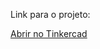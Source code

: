 Link para o projeto:

[Abrir no Tinkercad](https://www.tinkercad.com/things/bI3iOdbZyQ8-serialmonitorled?sharecode=Naryi7Xd_RTwP3uU5FPE5NaRVlzgNH62B_M39ZU_d78)